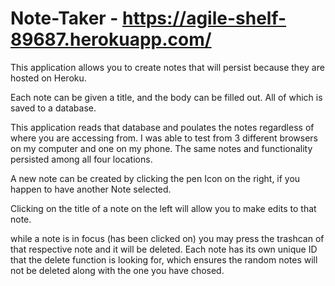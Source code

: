 # Note-Taker - https://agile-shelf-89687.herokuapp.com/

This application allows you to create notes that will persist because they are hosted on Heroku.

Each note can be given a title, and the body can be filled out.  All of which is saved to a database.

This application reads that database and poulates the notes regardless of where you are accessing from.
I was able to test from 3 different browsers on my computer and one on my phone.  The same notes and functionality persisted among all four locations.

A new note can be created by clicking the pen Icon on the right, if you happen to have another Note selected.

Clicking on the title of a note on the left will allow you to make edits to that note.

while a note is in focus (has been clicked on) you may press the trashcan of that respective note and it will be deleted.  Each note has its own unique ID that the delete function is looking for, which ensures the random notes will not be deleted along with the one you have chosed.